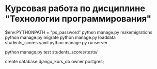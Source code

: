 # Курсовая работа по дисциплине "Технологии программирования"

$env:PYTHONPATH = "ps_password"
python manage.py makemigrations
python manage.py migrate
python manage.py loaddata students_scores.yaml
python manage.py runserver

python manage.py test students_scores/tests/

create database django_kurs_db owner postgres;